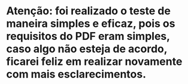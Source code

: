 # Atenção: foi realizado o teste de maneira simples e eficaz, pois os requisitos do PDF eram simples, caso algo não esteja de acordo, ficarei feliz em realizar novamente com mais esclarecimentos.